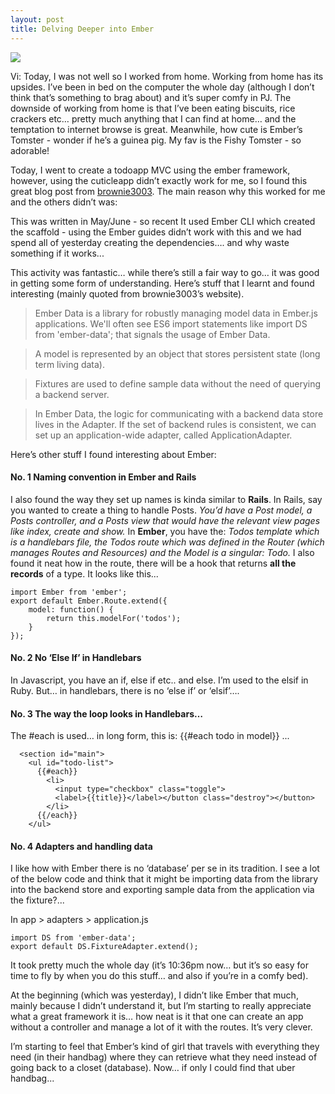 ```yaml
---
layout: post
title: Delving Deeper into Ember
---
```


![](https://googledrive.com/host/0BzxRUlDjwAFeOVUza3JMR2V5UlE)

Vi: Today, I was not well so I worked from home.  Working from home has its upsides.  I’ve been in bed on the computer the whole day (although I don’t think that’s something to brag about) and it’s super comfy in PJ.  The downside of working from home is that I’ve been eating biscuits, rice crackers etc… pretty much anything that I can find at home… and the temptation to internet browse is great.  Meanwhile, how cute is Ember’s Tomster - wonder if he’s a guinea pig.  My fav is the Fishy Tomster - so adorable!

Today, I went to create a todoapp MVC using the ember framework, however, using the cuticleapp didn’t exactly work for me, so I found this great blog post from [brownie3003](http://www.thetechcofounder.com/getting-started-with-ember-js-using-ember-cli/).  The main reason why this worked for me and the others didn’t was:

This was written in May/June - so recent
It used Ember CLI which created the scaffold - using the Ember guides didn’t work with this and we had spend all of yesterday creating the dependencies…. and why waste something if it works...

This activity was fantastic… while there’s still a fair way to go… it was good in getting some form of understanding.  Here’s stuff that I learnt and found interesting (mainly quoted from brownie3003’s website).

> Ember Data is a library for robustly managing model data in Ember.js applications. We'll often see ES6 import statements like import DS from 'ember-data'; that signals the usage of Ember Data.

> A model is represented by an object that stores persistent state (long term living data).

> Fixtures are used to define sample data without the need of querying a backend server.

> In Ember Data, the logic for communicating with a backend data store lives in the Adapter. If the set of backend rules is consistent, we can set up an application-wide adapter, called ApplicationAdapter.

Here’s other stuff I found interesting about Ember:

#### No. 1 Naming convention in Ember and Rails
I also found the way they set up names is kinda similar to **Rails**.  In Rails, say you wanted to create a thing to handle Posts.
*You’d have a Post model, a Posts controller, and a Posts view that would have the relevant view pages like index, create and show.*
In **Ember**, you have the:
*Todos template which is a handlebars file, the Todos route which was defined in the Router (which manages Routes and Resources) and the Model is a singular: Todo.*
I also found it neat how in the route, there will be a hook that returns **all the records** of a type.  It looks like this...

```
import Ember from 'ember';
export default Ember.Route.extend({
    model: function() {
        return this.modelFor('todos');
    }
});
```
#### No. 2 No ‘Else If’ in Handlebars
In Javascript, you have an if, else if etc.. and else.  I’m used to the elsif in Ruby.  But… in handlebars, there is no ‘else if’ or ‘elsif’….

#### No. 3 The way the loop looks in Handlebars…
The #each is used… in long form, this is: {{#each todo in model}} ... 

```
  <section id="main">
    <ul id="todo-list">
      {{#each}}
        <li>
          <input type="checkbox" class="toggle">
          <label>{{title}}</label></button class="destroy"></button>
        </li>
      {{/each}}
    </ul>
```
#### No. 4 Adapters and handling data
I like how with Ember there is no ‘database’ per se in its tradition.  I see a lot of the below code and think that it might be importing data from the library into the backend store and exporting sample data from the application via the fixture?... 

In app > adapters > application.js
```
import DS from 'ember-data'; 
export default DS.FixtureAdapter.extend();
```
It took pretty much the whole day (it’s 10:36pm now… but it’s so easy for time to fly by when you do this stuff… and also if you’re in a comfy bed).

At the beginning (which was yesterday), I didn’t like Ember that much, mainly because I didn’t understand it, but I’m starting to really appreciate what a great framework it is… how neat is it that one can create an app without a controller and manage a lot of it with the routes.  It’s very clever.

I’m starting to feel that Ember’s kind of girl that travels with everything they need (in their handbag) where they can retrieve what they need instead of going back to a closet (database).  Now… if only I could find that uber handbag...
